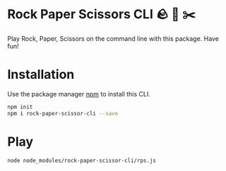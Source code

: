 
# Rock Paper Scissors CLI 🪨 📄 ✂️
Play Rock, Paper, Scissors on the command line with this package.
Have fun!

# Installation
Use the package manager [npm](https://www.npmjs.com/) to install this CLI.
```bash
npm init
npm i rock-paper-scissor-cli --save
```

# Play
```bash
node node_modules/rock-paper-scissor-cli/rps.js
```
